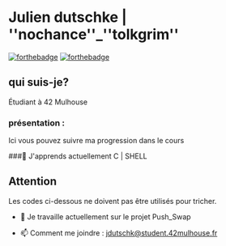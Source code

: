 # Julien dutschke | ''nochance''_''tolkgrim''

[![forthebadge](http://forthebadge.com/images/badges/built-with-love.svg)](http://forthebadge.com)  [![forthebadge](https://forthebadge.com/images/badges/built-with-swag.svg)](http://forthebadge.com)



## qui suis-je?

Étudiant à 42 Mulhouse


### présentation :

Ici vous pouvez suivre ma progression dans le cours


###🌱 J'apprends actuellement C | SHELL


## Attention
Les codes ci-dessous ne doivent pas être utilisés pour tricher.


- 🔭 Je travaille actuellement sur le projet Push_Swap

- 📫 Comment me joindre : jdutschk@student.42mulhouse.fr
